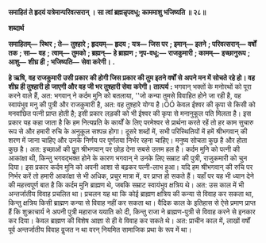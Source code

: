 **समाहितं ते हृदयं यत्रेमान्परिवत्सरान् ।** **सा त्वां ब्रह्मन्नृपवधू: काममाशु भजिष्यति ॥ २८॥** 

**शब्दार्थ** 

**समाहितम्—** **स्थिर** **; ते—** **तुश्हारे** **; हृदयम्—** **हृदय** **; यत्र—** **जिस पर** **; इमान्—** **इतने** **; परिवत्सरान्—** **वर्षों तक** **; सा—** **वह** **;** **त्वाम्—** **तुमको** **; ब्रह्मन्—** **हे ब्राह्मण** **; नृप-वधू:—** **राजकुमारी** **; कामम्—** **इच्छानुरूप** **; आशु—** **शीघ्र ही** **; भजिष्यति—** **सेवा करेगी।** **.** 

**हे ऋषि, वह राजकुमारी उसी प्रकार की होगी जिस प्रकार की तुम इतने वर्षों से** **अपने मन में सोचते रहे हो। वह शीघ्र ही तुश्हारी हो जाएगी और वह जी भर तुश्हारी सेवा** **करेगी।** **तात्पर्य :** भगवान् भक्तों के मनोरथों को पूरा करने वाले हैं, अत: भगवान् ने कर्दम मुनि को बतलाया, ''जो कन्या तुमसे विवाहित होने जा रही है, वह स्वायंभुव मनु की पुत्री और राजकुमारी है, अत: वह तुश्हारे योग्य है।ÓÓ केवल ईश्वर की कृपा से किसी को मनवांछित पत्नी प्राप्त होती है; इसी प्रकार लड़की को भी ईश्वर की कृपा से मनानुकूल पति मिलता है। इस प्रकार यह कहा जाता है कि हम नित्यप्रति के कार्यों के लिए परमेश्वर से प्रार्थना करते रहें तो हर काम सुचारु रूप से और हमारी रुचि के अनुकूल सश्पन्न होगा। दूसरे शब्दों में, सभी परिस्थितियों में हमें श्रीभगवान् की शरण में जाना चाहिए और उनके निर्णय पर पूर्णतया निर्भर रहना चाहिए। मनुष्य सोचता कुछ है और होता कुछ है। अत: इच्छाओं की पूॢत श्रीभगवान् पर छोड़ देना सबसे उत्तम हल है। कर्दम मुनि को पत्नी की आकांक्षा थी, किन्तु भगवद्भक्त होने के कारण भगवान् ने उनके लिए सम्राट की पुत्री, राजुकमारी को चुन दिया। इस प्रकार कर्दम मुनि को अपनी आशा से बढ़कर पत्नी-लाभ हुआ। यदि हम श्रीभगवान् की रुचि पर निर्भर करें तो हमारी आकांक्षा से भी अधिक, प्रचुर मात्रा में, वर प्राप्त हो सकते हैं। यहाँ पर यह भी ध्यान देने की महत्त्वपूर्ण बात है कि कर्दम मुनि ब्राह्मण थे, जबकि सम्राट स्वायंभुव क्षत्रिय थे। अत: उस काल में भी अन्तर्जातीय विवाह प्रचलित था। प्रचलन यह था कि कोई ब्राह्मण क्षत्रिय की कन्या से विवाह कर सकता था, किन्तु क्षत्रिय किसी ब्राह्मण कन्या से विवाह नहीं कर सकता था। वैदिक काल के इतिहास से ऐसे प्रमाण प्राप्त हैं कि शुक्राचार्य ने अपनी पुत्री महाराज ययाति को दी, किन्तु राजा ने ब्राह्मण-पुत्री से विवाह करने से इनकार कर दिया। केवल ब्राह्मण की विशेष आज्ञा से ही वे विवाह कर सकते थे। अत: प्राचीन काल में, लाखों वर्षों पूर्व अन्तर्जातीय विवाह वॢजत न था वरन् नियमित सामाजिक प्रथा के रूप में था।  